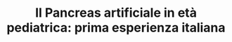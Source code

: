 ---
title: "Il Pancreas artificiale in età pediatrica: prima esperienza italiana"
authors: "F. Boscari, S. Del Favero, M. Messori, I. Rabbone, R. Bonfanti, A. Sabbion, D. Iafusco, R. Schiaffini, R. Visentin, R. Calore, Y. Leal, S. Galasso, A. Galderisi, V. Vallone, F. Di Palma, E. Losiouk, G. Lanzola, D. Tinti, A. Rigamonti, M. Marigliano, A. Zanfardino, N. Rapini, A. Avogaro, D. Chernavvsky, L. Magni, C. Cobelli, D. Bruttomesso"
venue: "Giornale Italiano di Diabetologia e Metabolismo"
type: "journal"
year: 2016
volume: "36(3)"
pages: "125-133"
paperurl: "https://www.gidm.it/wp-content/uploads/2017/06/Lavoro_Bruttomesso.pdf"
--- 
